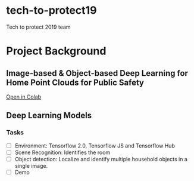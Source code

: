 # tech-to-protect19
Tech to protect 2019 team
#  Project Background  
##  Image-based & Object-based Deep Learning for Home Point Clouds for Public Safety
[Open in Colab](https://colab.research.google.com/github/StephanieRogers-ML/deep-learning_vehicle-dashboard/blob/master/FinalDetection.ipynb) 


##  Deep Learning Models

### Tasks
* [ ]  Environment: Tensorflow 2.0, Tensorflow JS and Tensorflow Hub 
* [ ]  Scene Recognition: Identifies the room
* [ ]  Object detection: Localize and identify multiple household objects in a single image.
* [ ]  Demo
